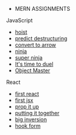 * MERN ASSIGNMENTS

JavaScript
- [hoist](https://github.com/antran1245/MERN/tree/master/Javascript/hoist)
- [predict destructuring](https://github.com/antran1245/MERN/tree/master/Javascript/predict_destructuring)
- [convert to arrow](https://github.com/antran1245/MERN/tree/master/Javascript/convert_to_arrow)
- [ninja](https://github.com/antran1245/MERN/tree/master/Javascript/ninja)
- [super ninja](https://github.com/antran1245/MERN/tree/master/Javascript/super_ninja)
- [It's time to duel](https://github.com/antran1245/MERN/tree/master/Javascript/its_time_to_duel)
- [Object Master](https://github.com/antran1245/MERN/tree/master/Javascript/object_master)

React
- [first react](https://github.com/antran1245/MERN/tree/master/React/first_react)
- [first jsx](https://github.com/antran1245/MERN/tree/master/React/first_jsx)
- [prop it up](https://github.com/antran1245/MERN/tree/master/React/prop_it_up)
- [putting it together](https://github.com/antran1245/MERN/tree/master/React/putting_it_together)
- [big inversion](https://github.com/antran1245/MERN/tree/master/React/big_inversion)
- [hook form](https://github.com/antran1245/MERN/tree/master/React/hook_form)